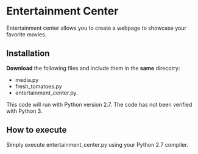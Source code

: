 # Entertainment Center

Entertainment center allows you to create a webpage to showcase your favorite movies.

## Installation

**Download** the following files and include them in the **same** direcotry:

* media.py
* fresh_tomatoes.py
* entertainment_center.py.

This code will run with Python version 2.7.  The code has not been verified with Python 3.

## How to execute

Simply execute entertainment_center.py using your Python 2.7 compiler.